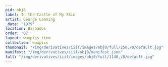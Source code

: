 ```yaml
---
pid: obj8
label: In the Castle of My Skin
artist: George Lamming
_date: '1979'
location: Barbados
order: '07'
layout: waxpics_item
collection: waxpics
thumbnail: "/img/derivatives/iiif/images/obj8/full/250,/0/default.jpg"
manifest: "/img/derivatives/iiif/obj8/manifest.json"
full: "/img/derivatives/iiif/images/obj8/full/1140,/0/default.jpg"
---
```


